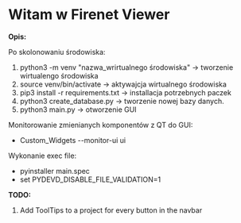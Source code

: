 # Witam w  Firenet Viewer

**Opis:**

Po skolonowaniu środowiska:
1. python3 -m venv "nazwa_wrirtualnego środowiska" -> tworzenie wirtualengo środowiska
2. source venv/bin/activate -> aktywajcja wirtualnego środowiska
3. pip3 install -r requirements.txt -> installacja potrzebnych paczek
4. python3 create_database.py -> tworzenie nowej bazy danych.
5. python3 main.py -> otworzenie GUI 

Monitorowanie zmienianych komponentów z QT do GUI:
 * Custom_Widgets --monitor-ui ui

Wykonanie exec file: 
* pyinstaller main.spec
* set PYDEVD_DISABLE_FILE_VALIDATION=1

**TODO:**
1. Add ToolTips to a project for every button in the navbar
